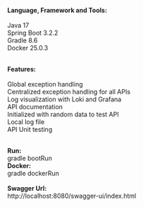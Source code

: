 <b>Language, Framework and Tools:</b>
</br>
</br>
  Java 17
  </br>
  Spring Boot 3.2.2
  </br>
  Gradle 8.6
  </br>
  Docker 25.0.3
  </br>
</br>

<b>Features:</b>
</br>
</br>
  Global exception handling
  </br>
  Centralized exception handling for all APIs
  </br>
  Log visualization with Loki and Grafana
  </br>
  API documentation
  </br>
  Initialized with random data to test API
  </br>
  Local log file
  </br>
  API Unit testing
  </br></br>

<b>Run:</b>
</br>
  gradle bootRun
  </br>
<b>Docker:</b>
</br>
  gradle dockerRun
</br>
</br>
<b>Swagger Url:</b>
</br>
  http://localhost:8080/swagger-ui/index.html
  
